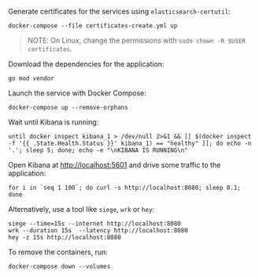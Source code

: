 Generate certificates for the services using `elasticsearch-certutil`:

    docker-compose --file certificates-create.yml up

> NOTE: On Linux, change the permissions with `sudo chown -R $USER certificates`.

Download the dependencies for the application:

    go mod vendor

Launch the service with Docker Compose:

    docker-compose up --remove-orphans

Wait until Kibana is running:

    until docker inspect kibana_1 > /dev/null 2>&1 && [[ $(docker inspect -f '{{ .State.Health.Status }}' kibana_1) == "healthy" ]]; do echo -n '.'; sleep 5; done; echo -e "\nKIBANA IS RUNNING\n"

Open Kibana at <http://localhost:5601> and drive some traffic to the application:

    for i in `seq 1 100`; do curl -s http://localhost:8080; sleep 0.1; done

Alternatively, use a tool like `siege`, `wrk` or `hey`:

    siege --time=15s --internet http://localhost:8080
    wrk --duration 15s  --latency http://localhost:8080
    hey -z 15s http://localhost:8080

To remove the containers, run:

    docker-compose down --volumes
